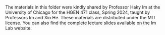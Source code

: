 The materials in this folder were kindly shared by Professor Haky Im at the University of Chicago for the HGEN 471 class, Spring 2024, taught by Professors Im and Xin He.
These materials are distributed under the MIT license.
You can also find the complete lecture slides available on the Im Lab website:
